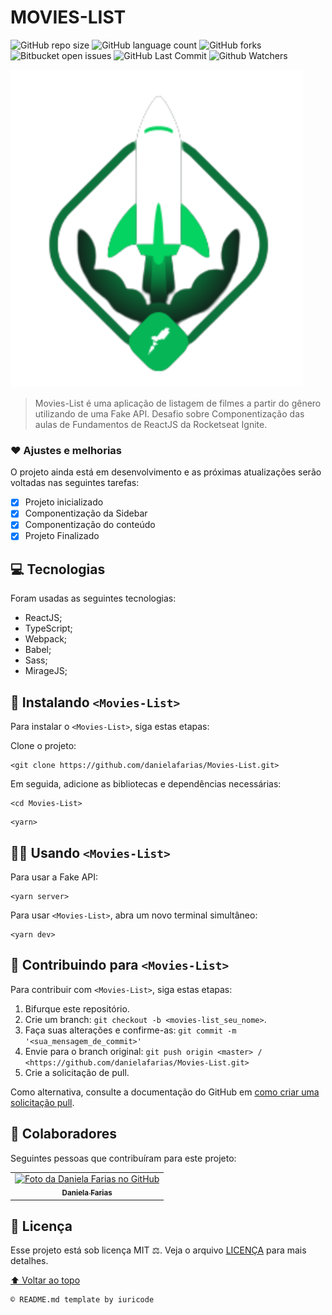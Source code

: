 # MOVIES-LIST

![GitHub repo size](https://img.shields.io/github/repo-size/danielafarias/Movies-List?style=for-the-badge)
![GitHub language count](https://img.shields.io/github/languages/count/danielafarias/Movies-List?style=for-the-badge)
![GitHub forks](https://img.shields.io/chocolatey/dt/Movies-List?style=for-the-badge)
![Bitbucket open issues](https://img.shields.io/bitbucket/issues/danielafarias/Movies-List?style=for-the-badge)
![GitHub Last Commit](https://img.shields.io/github/last-commit/danielafarias/Movies-List?style=for-the-badge)
![Github Watchers](https://img.shields.io/github/watchers/danielafarias/Movies-List?style=for-the-badge)

![movies-list](https://raw.githubusercontent.com/tavareshenrique/ignite-reactjs/a11afefe824866f24dd3f9e1cc6e6e9530376ad1/%40assets/img/logo.svg)


> Movies-List é uma aplicação de listagem de filmes a partir do gênero utilizando de uma Fake API. Desafio sobre Componentização das aulas de Fundamentos de ReactJS da Rocketseat Ignite.

### ❤️ Ajustes e melhorias

O projeto ainda está em desenvolvimento e as próximas atualizações serão voltadas nas seguintes tarefas:

- [x] Projeto inicializado
- [x] Componentização da Sidebar
- [x] Componentização do conteúdo
- [x] Projeto Finalizado

## 💻 Tecnologias

Foram usadas as seguintes tecnologias:

- ReactJS;
- TypeScript;
- Webpack;
- Babel;
- Sass;
- MirageJS;

## 🚀 Instalando `<Movies-List>`

Para instalar o `<Movies-List>`, siga estas etapas:

Clone o projeto:
```
<git clone https://github.com/danielafarias/Movies-List.git>
```
Em seguida, adicione as bibliotecas e dependências necessárias:
```
<cd Movies-List>
```
```
<yarn>
```

## 🧑‍💻 Usando `<Movies-List>`
Para usar a Fake API:

```
<yarn server>
```

Para usar `<Movies-List>`, abra um novo terminal simultâneo:

```
<yarn dev>
```

## 💌 Contribuindo para `<Movies-List>`

Para contribuir com `<Movies-List>`, siga estas etapas:

1. Bifurque este repositório.
2. Crie um branch: `git checkout -b <movies-list_seu_nome>`.
3. Faça suas alterações e confirme-as: `git commit -m '<sua_mensagem_de_commit>'`
4. Envie para o branch original: `git push origin <master> / <https://github.com/danielafarias/Movies-List.git>`
5. Crie a solicitação de pull.

Como alternativa, consulte a documentação do GitHub em [como criar uma solicitação pull](https://help.github.com/en/github/collaborating-with-issues-and-pull-requests/creating-a-pull-request).

## 🤝 Colaboradores

Seguintes pessoas que contribuíram para este projeto:

<table>
  <tr>
    <td align="center">
      <a href="https://github.com/danielafarias">
        <img src="https://avatars.githubusercontent.com/u/79869120?v=4" width="100px;" alt="Foto da Daniela Farias no GitHub"/><br>
        <sub>
          <b>Daniela Farias</b>
        </sub>
      </a>
    </td>
    
  </tr>
</table>

## 📃 Licença

Esse projeto está sob licença MIT ⚖️. Veja o arquivo [LICENÇA](LICENSE.md) para mais detalhes.

[⬆ Voltar ao topo](#movies-list)<br>

```
© README.md template by iuricode
```
